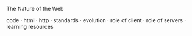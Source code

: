 The Nature of the Web

code · html · http · standards · evolution · role of client · role of servers · learning resources